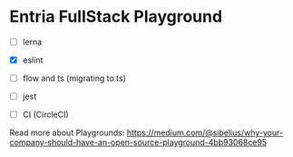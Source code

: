 # Entria FullStack Playground

- [ ] lerna
- [x] eslint
- [ ] flow and ts (migrating to ts)
- [ ] jest
- [ ] CI (CircleCI)


Read more about Playgrounds: https://medium.com/@sibelius/why-your-company-should-have-an-open-source-playground-4bb93068ce95
